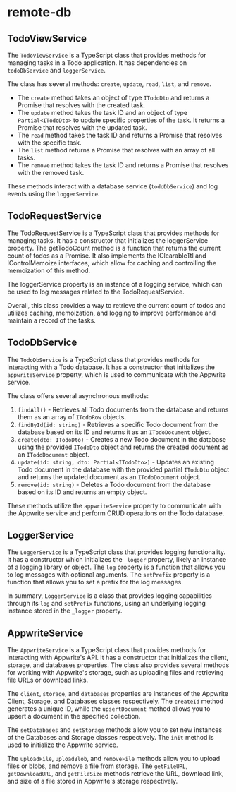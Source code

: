 # remote-db

## TodoViewService

The `TodoViewService` is a TypeScript class that provides methods for managing tasks in a Todo application. It has dependencies on `todoDbService` and `loggerService`. 

The class has several methods: `create`, `update`, `read`, `list`, and `remove`. 
- The `create` method takes an object of type `ITodoDto` and returns a Promise that resolves with the created task.
- The `update` method takes the task ID and an object of type `Partial<ITodoDto>` to update specific properties of the task. It returns a Promise that resolves with the updated task.
- The `read` method takes the task ID and returns a Promise that resolves with the specific task.
- The `list` method returns a Promise that resolves with an array of all tasks.
- The `remove` method takes the task ID and returns a Promise that resolves with the removed task.

These methods interact with a database service (`todoDbService`) and log events using the `loggerService`.

## TodoRequestService

The TodoRequestService is a TypeScript class that provides methods for managing tasks. It has a constructor that initializes the loggerService property. The getTodoCount method is a function that returns the current count of todos as a Promise. It also implements the IClearableTtl and IControlMemoize interfaces, which allow for caching and controlling the memoization of this method.

The loggerService property is an instance of a logging service, which can be used to log messages related to the TodoRequestService.

Overall, this class provides a way to retrieve the current count of todos and utilizes caching, memoization, and logging to improve performance and maintain a record of the tasks.

## TodoDbService

The `TodoDbService` is a TypeScript class that provides methods for interacting with a Todo database. It has a constructor that initializes the `appwriteService` property, which is used to communicate with the Appwrite service.

The class offers several asynchronous methods:
1. `findAll()` - Retrieves all Todo documents from the database and returns them as an array of `ITodoRow` objects.
2. `findById(id: string)` - Retrieves a specific Todo document from the database based on its ID and returns it as an `ITodoDocument` object.
3. `create(dto: ITodoDto)` - Creates a new Todo document in the database using the provided `ITodoDto` object and returns the created document as an `ITodoDocument` object.
4. `update(id: string, dto: Partial<ITodoDto>)` - Updates an existing Todo document in the database with the provided partial `ITodoDto` object and returns the updated document as an `ITodoDocument` object.
5. `remove(id: string)` - Deletes a Todo document from the database based on its ID and returns an empty object.

These methods utilize the `appwriteService` property to communicate with the Appwrite service and perform CRUD operations on the Todo database.

## LoggerService

The `LoggerService` is a TypeScript class that provides logging functionality. It has a constructor which initializes the `_logger` property, likely an instance of a logging library or object. The `log` property is a function that allows you to log messages with optional arguments. The `setPrefix` property is a function that allows you to set a prefix for the log messages.

In summary, `LoggerService` is a class that provides logging capabilities through its `log` and `setPrefix` functions, using an underlying logging instance stored in the `_logger` property.

## AppwriteService

The `AppwriteService` is a TypeScript class that provides methods for interacting with Appwrite's API. It has a constructor that initializes the client, storage, and databases properties. The class also provides several methods for working with Appwrite's storage, such as uploading files and retrieving file URLs or download links.

The `client`, `storage`, and `databases` properties are instances of the Appwrite Client, Storage, and Databases classes respectively. The `createId` method generates a unique ID, while the `upsertDocument` method allows you to upsert a document in the specified collection.

The `setDatabases` and `setStorage` methods allow you to set new instances of the Databases and Storage classes respectively. The `init` method is used to initialize the Appwrite service.

The `uploadFile`, `uploadBlob`, and `removeFile` methods allow you to upload files or blobs, and remove a file from storage. The `getFileURL`, `getDownloadURL`, and `getFileSize` methods retrieve the URL, download link, and size of a file stored in Appwrite's storage respectively.

